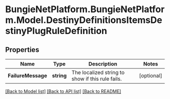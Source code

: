 # BungieNetPlatform.BungieNetPlatform.Model.DestinyDefinitionsItemsDestinyPlugRuleDefinition
## Properties

Name | Type | Description | Notes
------------ | ------------- | ------------- | -------------
**FailureMessage** | **string** | The localized string to show if this rule fails. | [optional] 

[[Back to Model list]](../README.md#documentation-for-models) [[Back to API list]](../README.md#documentation-for-api-endpoints) [[Back to README]](../README.md)

